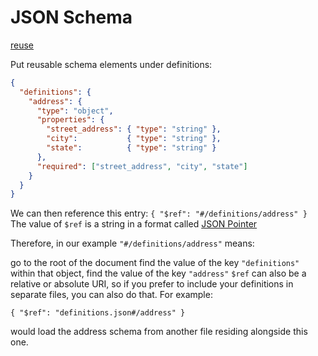 # JSON Schema 

[reuse](https://spacetelescope.github.io/understanding-json-schema/structuring.html#reuse)

Put reusable schema elements under definitions:

```json
{
  "definitions": {
    "address": {
      "type": "object",
      "properties": {
        "street_address": { "type": "string" },
        "city":           { "type": "string" },
        "state":          { "type": "string" }
      },
      "required": ["street_address", "city", "state"]
    }
  }
}
```

We can then reference this entry: `{ "$ref": "#/definitions/address" }`
The value of `$ref` is a string in a format called [JSON Pointer](https://tools.ietf.org/html/rfc6901)

Therefore, in our example `"#/definitions/address"` means:

go to the root of the document
find the value of the key `"definitions"`
within that object, find the value of the key `"address"`
`$ref` can also be a relative or absolute URI, so if you prefer to include your definitions in separate files, 
you can also do that. For example:

`{ "$ref": "definitions.json#/address" }`

would load the address schema from another file residing alongside this one.